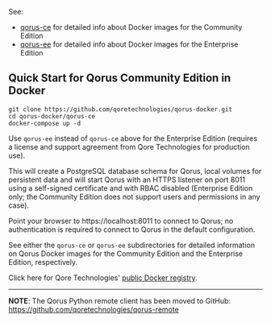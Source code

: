 See:
- [qorus-ce](qorus-ce) for detailed info about Docker images for the Community Edition
- [qorus-ee](qorus-ee) for detailed info about Docker images for the Enterprise Edition

## Quick Start for Qorus Community Edition in Docker
```
git clone https://github.com/qoretechnologies/qorus-docker.git
cd qorus-docker/qorus-ce
docker-compose up -d
```

Use `qorus-ee` instead of `qorus-ce` above for the Enterprise Edition (requires a license and support agreement from
Qore Technologies for production use).

This will create a PostgreSQL database schema for Qorus, local volumes for persistent data and will start Qorus with
an HTTPS listener on port 8011 using a self-signed certificate and with RBAC disabled (Enterprise Edition only; the
Community Edition does not support users and permissions in any case).

Point your browser to https://localhost:8011 to connect to Qorus; no authentication is required to connect to Qorus in
the default configuration.

See either the `qorus-ce` or `qorus-ee` subdirectories for detailed information on Qorus Docker images for the
Community Edition and the Enterprise Edition, respectively.

Click here for Qore Technologies' [public Docker registry](https://gallery.ecr.aws/qorus).

---
**NOTE**: The Qorus Python remote client has been moved to GitHub: https://github.com/qoretechnologies/qorus-remote
